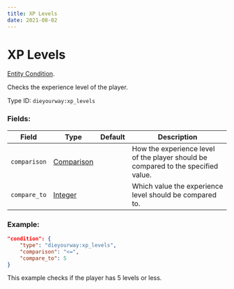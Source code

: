 ```yaml
---
title: XP Levels
date: 2021-08-02
---
```

# XP Levels

[Entity Condition](../entity_conditions.md).

Checks the experience level of the player.

Type ID: `dieyourway:xp_levels`

### Fields:

Field  | Type | Default | Description
-------|------|---------|-------------
`comparison` | [Comparison](../data_types/comparison.md) | | How the experience level of the player should be compared to the specified value.
`compare_to` | [Integer](../data_types/integer.md) | | Which value the experience level should be compared to.

### Example:
```json
"condition": {
    "type": "dieyourway:xp_levels",
    "comparison": "<=",
    "compare_to": 5
}
```
This example checks if the player has 5 levels or less.